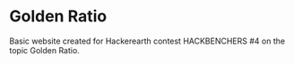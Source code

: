 # Golden Ratio
Basic website created for Hackerearth contest HACKBENCHERS #4 on the topic Golden Ratio.
